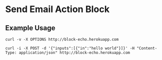 # Send Email Action Block

## Example Usage

	curl -v -X OPTIONS http://block-echo.herokuapp.com
	
	curl -i -X POST -d '{"inputs":[{"in":"hello world"}]}' -H "Content-Type: application/json" http://block-echo.herokuapp.com
